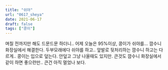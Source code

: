 ```yaml
---
title: "쉬야"
url: "0617_sheya"
date: 2021-06-17
draft: false
tags: ["콩이"]
---
```

며칠 전까지만 해도 드문드문 하더니.. 어제 오늘은 95%이상, 콩이가 쉬야를... 깜수니 화장실에서 해결한다. 두부모래에다 쉬야를 하고.. 앞발로 뒷처리하는 깜수니 하고는 다르게.. 콩이는 입으로 덮는다. 안덮고 그냥 나올때도 있지만. 큰것도 깜수니 화장실에서 같이 하면 좋으련만.. 큰건 아직 멀었나 보다.
